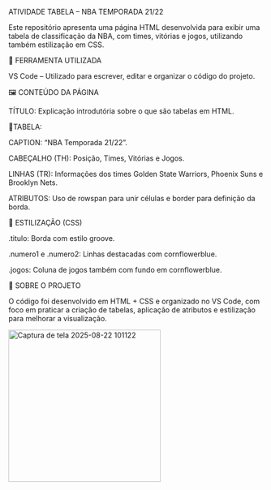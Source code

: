 ATIVIDADE TABELA – NBA TEMPORADA 21/22

Este repositório apresenta uma página HTML desenvolvida para exibir uma tabela de
classificação da NBA, com times, vitórias e jogos, utilizando também estilização em CSS.

🧩 FERRAMENTA UTILIZADA

VS Code – Utilizado para escrever, editar e organizar o código do projeto.

🖼️ CONTEÚDO DA PÁGINA

TÍTULO: Explicação introdutória sobre o que são tabelas em HTML.

📝TABELA:

CAPTION: “NBA Temporada 21/22”.

CABEÇALHO (TH): Posição, Times, Vitórias e Jogos.

LINHAS (TR): Informações dos times Golden State Warriors, Phoenix Suns e Brooklyn Nets.

ATRIBUTOS: Uso de rowspan para unir células e border para definição da borda.

🎨 ESTILIZAÇÃO (CSS)

.titulo: Borda com estilo groove.

.numero1 e .numero2: Linhas destacadas com cornflowerblue.

.jogos: Coluna de jogos também com fundo em cornflowerblue.

📄 SOBRE O PROJETO

O código foi desenvolvido em HTML + CSS e organizado no VS Code, com foco em praticar a criação de tabelas, 
aplicação de atributos e estilização para melhorar a visualização.


<img width="300" height="300" alt="Captura de tela 2025-08-22 101122" src="https://github.com/user-attachments/assets/c795f9b7-cf70-4ab1-9d83-515ec3ac7e21" />
